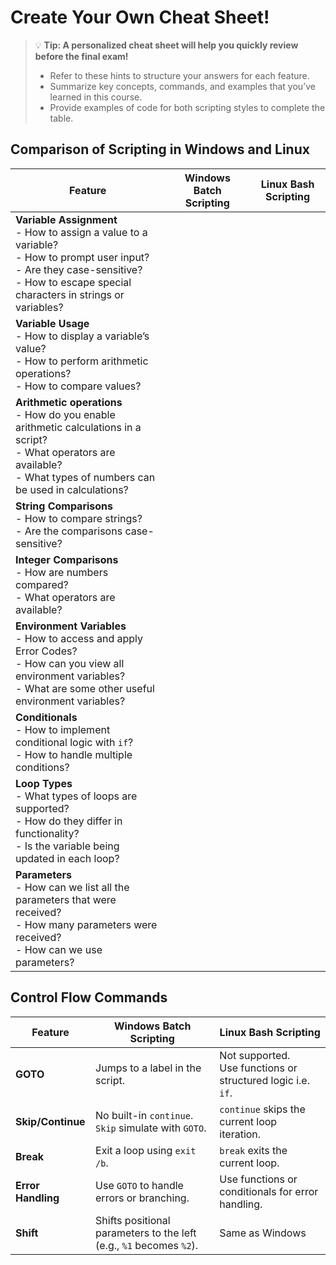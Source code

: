 # Create Your Own Cheat Sheet!

> 💡 **Tip: A personalized cheat sheet will help you quickly review before the final exam!**
> 
> - Refer to these hints to structure your answers for each feature.
> - Summarize key concepts, commands, and examples that you’ve learned in this course.    
> - Provide examples of code for both scripting styles to complete the table.

## Comparison of Scripting in Windows and Linux

| **Feature**           | **Windows Batch Scripting** | **Linux Bash Scripting** |
|------------------------|-----------------------------|----------------------------|
| **Variable Assignment** <br> - How to assign a value to a variable? <br> - How to prompt user input?  <br> - Are they case-sensitive?  <br> - How to escape special characters in strings or variables?|                             |                            |
| **Variable Usage** <br> - How to display a variable’s value? <br> - How to perform arithmetic operations? <br> - How to compare values? |                             |                            |
| **Arithmetic operations** <br> - How do you enable arithmetic calculations in a script? <br> - What operators are available?  <br> - What types of numbers can be used in calculations?  |                             |                            |
| **String Comparisons** <br> - How to compare strings? <br> - Are the comparisons case-sensitive? |                             |                            |
| **Integer Comparisons** <br> - How are numbers compared? <br> - What operators are available? |                             |                            |
| **Environment Variables** <br> - How to access and apply Error Codes?  <br> - How can you view all environment variables? <br> - What are some other useful environment variables?|                             |                            |
| **Conditionals** <br> - How to implement conditional logic with `if`? <br> - How to handle multiple conditions? |                             |                            |
| **Loop Types** <br> - What types of loops are supported? <br> - How do they differ in functionality? <br> - Is the variable being updated in each loop? |                             |                           |
| **Parameters** <br> - How can we list all the parameters that were received?  <br> - How many parameters were received? <br> - How can we use parameters?   |                             |                           |


## Control Flow Commands

| **Feature**       | **Windows Batch Scripting**                          | **Linux Bash Scripting**                                   |
|-------------------|------------------------------------------------------|----------------------------------------------------|
| **GOTO**          | Jumps to a label in the script.                      | Not supported. <br> Use functions or structured logic i.e. `if`.  |
| **Skip/Continue** | No built-in `continue`. `Skip` simulate with `GOTO`. | `continue` skips the current loop iteration.       |
| **Break**         | Exit a loop using `exit /b`.                         | `break` exits the current loop.                    |
| **Error Handling**| Use `GOTO` to handle errors or branching.            | Use functions or conditionals for error handling.  |
| **Shift**         | Shifts positional parameters to the left (e.g., `%1` becomes `%2`).  | Same as Windows |

